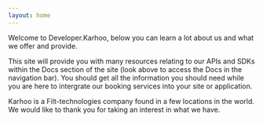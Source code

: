 ```yaml
---
layout: home
---
```


Welcome to Developer.Karhoo, below you can learn a lot about us and what we offer and provide.

This site will provide you with many resources relating to our APIs and SDKs within the Docs section of the site (look above to access the Docs in the navigation bar). You should get all the information you should need while you are here to intergrate our booking services into your site or application.

Karhoo is a Filt-technologies company found in a few locations in the world. We would like to thank you for taking an interest in what we have.